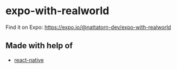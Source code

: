 # expo-with-realworld

Find it on Expo: https://expo.io/@nattatorn-dev/expo-with-realworld

## Made with help of
- [react-native](https://github.com/facebook/react-native)
